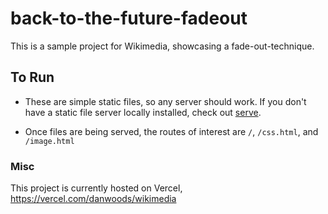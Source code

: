 # back-to-the-future-fadeout

This is a sample project for Wikimedia, showcasing a fade-out-technique.

## To Run
* These are simple static files, so any server should work. If you don't have a static file server locally installed, check out [serve](https://www.npmjs.com/package/serve).

* Once files are being served, the routes of interest are `/`, `/css.html`, and `/image.html`

### Misc
This project is currently hosted on Vercel, https://vercel.com/danwoods/wikimedia